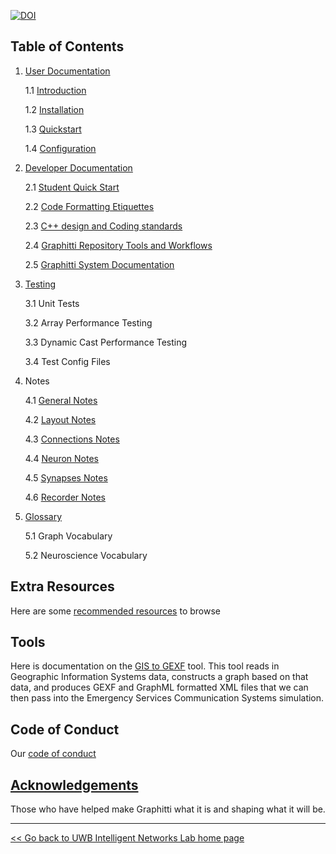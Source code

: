 [![DOI](https://zenodo.org/badge/DOI/10.5281/zenodo.4678633.svg)](https://doi.org/10.5281/zenodo.4678633)

## Table of Contents

1. [User Documentation](User/index.md)

   1.1 [Introduction](User/introduction.md)

   1.2 [Installation](User/installation.md)

   1.3 [Quickstart](User/quickstart.md)

   1.4 [Configuration](User/configuration.md)

2. [Developer Documentation](Developer/index.md)
   
   2.1 [Student Quick Start](Developer/StudentSetup.md)
   
   2.2 [Code Formatting Etiquettes](Developer/codingConventions.md)

   2.3 [C++ design and Coding standards](Developer/cppStyleGuide.md)

   2.4 [Graphitti Repository Tools and Workflows](Developer/index.md) 

   2.5 [Graphitti System Documentation](Developer/index.md)

3. [Testing](Testing/index.md)

   3.1 Unit Tests

   3.2 Array Performance Testing

   3.3 Dynamic Cast Performance Testing

   3.4 Test Config Files

4. Notes

   4.1 [General Notes](RebuildNotes/GeneralNotes.md)

   4.2 [Layout Notes](RebuildNotes/LayoutsNotes.md)

   4.3 [Connections Notes](RebuildNotes/ConnectionsNotes.md)

   4.4 [Neuron Notes](RebuildNotes/NeuronsNotes.md)

   4.5 [Synapses Notes](RebuildNotes/SynapsesNotes.md)

   4.6 [Recorder Notes](RebuildNotes/RecordersNotes.md)

5. [Glossary](Glossary.md)

   5.1 Graph Vocabulary

   5.2 Neuroscience Vocabulary
   

## Extra Resources

Here are some [recommended resources](Resources.md) to browse

## Tools

Here is documentation on the [GIS to GEXF](Tools/GIStoGraph.md) tool. This tool reads in Geographic Information Systems data, constructs a graph based on that data, and produces GEXF and GraphML formatted XML files that we can then pass into the Emergency Services Communication Systems simulation.

## Code of Conduct

Our [code of conduct](../CODE_OF_CONDUCT.md)

## [Acknowledgements](acknowledgements.md)

Those who have helped make Graphitti what it is and shaping what it will be.

---------
[<< Go back to UWB Intelligent Networks Lab home page](http://uwb-biocomputing.github.io/)
